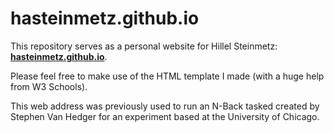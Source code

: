 # hasteinmetz.github.io

This repository serves as a personal website for Hillel Steinmetz: **[hasteinmetz.github.io](https://hasteinmetz.github.io)**.

Please feel free to make use of the HTML template I made (with a huge help from W3 Schools).

This web address was previously used to run an N-Back tasked created by Stephen Van Hedger for an experiment based at the University of Chicago.
